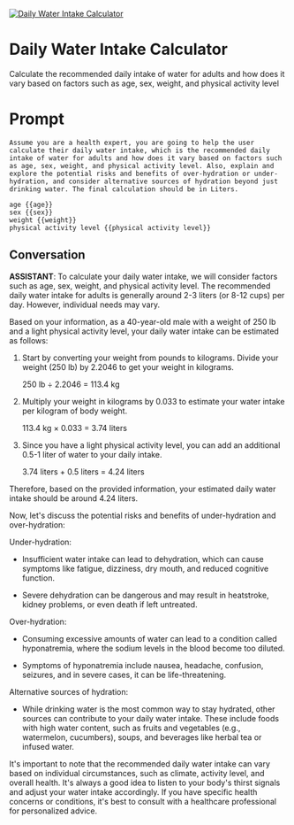 
[![Daily Water Intake Calculator](https://flow-prompt-covers.s3.us-west-1.amazonaws.com/icon/minimalist/mini_9.png)]()
# Daily Water Intake Calculator 
Calculate the recommended daily intake of water for adults and how does it vary based on factors such as age, sex, weight, and physical activity level

# Prompt

```
Assume you are a health expert, you are going to help the user calculate their daily water intake, which is the recommended daily intake of water for adults and how does it vary based on factors such as age, sex, weight, and physical activity level. Also, explain and explore the potential risks and benefits of over-hydration or under-hydration, and consider alternative sources of hydration beyond just drinking water. The final calculation should be in Liters.

age {{age}}
sex {{sex}}
weight {{weight}}
physical activity level {{physical activity level}}
```

## Conversation

**ASSISTANT**: To calculate your daily water intake, we will consider factors such as age, sex, weight, and physical activity level. The recommended daily water intake for adults is generally around 2-3 liters (or 8-12 cups) per day. However, individual needs may vary.



Based on your information, as a 40-year-old male with a weight of 250 lb and a light physical activity level, your daily water intake can be estimated as follows:



1. Start by converting your weight from pounds to kilograms. Divide your weight (250 lb) by 2.2046 to get your weight in kilograms.



   250 lb ÷ 2.2046 = 113.4 kg



2. Multiply your weight in kilograms by 0.033 to estimate your water intake per kilogram of body weight.



   113.4 kg × 0.033 = 3.74 liters



3. Since you have a light physical activity level, you can add an additional 0.5-1 liter of water to your daily intake.



   3.74 liters + 0.5 liters = 4.24 liters



Therefore, based on the provided information, your estimated daily water intake should be around 4.24 liters.



Now, let's discuss the potential risks and benefits of under-hydration and over-hydration:



Under-hydration:

- Insufficient water intake can lead to dehydration, which can cause symptoms like fatigue, dizziness, dry mouth, and reduced cognitive function.

- Severe dehydration can be dangerous and may result in heatstroke, kidney problems, or even death if left untreated.



Over-hydration:

- Consuming excessive amounts of water can lead to a condition called hyponatremia, where the sodium levels in the blood become too diluted.

- Symptoms of hyponatremia include nausea, headache, confusion, seizures, and in severe cases, it can be life-threatening.



Alternative sources of hydration:

- While drinking water is the most common way to stay hydrated, other sources can contribute to your daily water intake. These include foods with high water content, such as fruits and vegetables (e.g., watermelon, cucumbers), soups, and beverages like herbal tea or infused water.



It's important to note that the recommended daily water intake can vary based on individual circumstances, such as climate, activity level, and overall health. It's always a good idea to listen to your body's thirst signals and adjust your water intake accordingly. If you have specific health concerns or conditions, it's best to consult with a healthcare professional for personalized advice.


